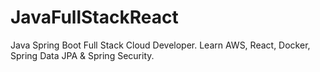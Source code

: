 # JavaFullStackReact
Java Spring Boot Full Stack Cloud Developer. Learn AWS, React, Docker, Spring Data JPA &amp; Spring Security.
